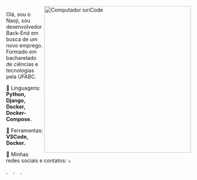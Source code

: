 <img src="https://raw.githubusercontent.com/MicaelliMedeiros/micaellimedeiros/master/image/computer-illustration.png" min-width="400px" max-width="400px" width="400px" align="right" alt="Computador iuriCode">

<p align="left"> 
  Olá, sou o Naoji, sou desenvolvedor Back-End em busca de um novo emprego.
  Formado em bacharelado de ciências e tecnologias pela UFABC.
</p>

<p align="left">
  🦄 Linguagens: <strong>Python, Django, Docker, Docker-Compose.</strong>
</p>

<p align="left">
  💼 Ferramentas: <strong>VSCode, Docker.</strong>
</p>

<p align="left">
  💌 Minhas redes sociais e contatos: ⤵️
</p>

<p align="left">
  
  <a href="https://www.linkedin.com/in/naojiokamoto/" alt="Linkedin">
  <img src="https://cdn-icons-png.flaticon.com/512/3536/3536505.png" style="width:3%"></a>

  <a href="https://api.whatsapp.com/send?phone=5511966484342" alt="WhatsApp">
  <img src="https://cdn-icons-png.flaticon.com/512/1384/1384055.png" style="width:3%"></a>


  <a href="https://www.instagram.com/naoji_okamoto/" alt="Instagram">
  <img src="https://cdn-icons-png.flaticon.com/128/2111/2111463.png" style="width:3%"></a>
</p>  
